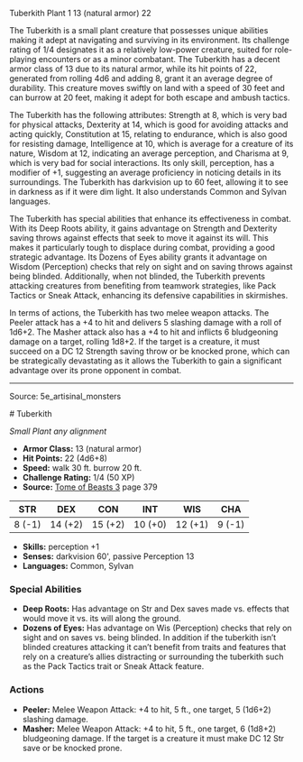 <MonsterName/>Tuberkith</MonsterName>
<CreatureType/>Plant</CreatureType>
<CR/>1</CR>
<AC/>13 (natural armor)</AC>
<HP/>22</HP>
<summary>The Tuberkith is a small plant creature that possesses unique abilities making it adept at navigating and surviving in its environment. Its challenge rating of 1/4 designates it as a relatively low-power creature, suited for role-playing encounters or as a minor combatant. The Tuberkith has a decent armor class of 13 due to its natural armor, while its hit points of 22, generated from rolling 4d6 and adding 8, grant it an average degree of durability. This creature moves swiftly on land with a speed of 30 feet and can burrow at 20 feet, making it adept for both escape and ambush tactics. </summary>

<detail>

The Tuberkith has the following attributes: Strength at 8, which is very bad for physical attacks, Dexterity at 14, which is good for avoiding attacks and acting quickly, Constitution at 15, relating to endurance, which is also good for resisting damage, Intelligence at 10, which is average for a creature of its nature, Wisdom at 12, indicating an average perception, and Charisma at 9, which is very bad for social interactions. Its only skill, perception, has a modifier of +1, suggesting an average proficiency in noticing details in its surroundings. The Tuberkith has darkvision up to 60 feet, allowing it to see in darkness as if it were dim light. It also understands Common and Sylvan languages. 

The Tuberkith has special abilities that enhance its effectiveness in combat. With its Deep Roots ability, it gains advantage on Strength and Dexterity saving throws against effects that seek to move it against its will. This makes it particularly tough to displace during combat, providing a good strategic advantage. Its Dozens of Eyes ability grants it advantage on Wisdom (Perception) checks that rely on sight and on saving throws against being blinded. Additionally, when not blinded, the Tuberkith prevents attacking creatures from benefiting from teamwork strategies, like Pack Tactics or Sneak Attack, enhancing its defensive capabilities in skirmishes.

In terms of actions, the Tuberkith has two melee weapon attacks. The Peeler attack has a +4 to hit and delivers 5 slashing damage with a roll of 1d6+2. The Masher attack also has a +4 to hit and inflicts 6 bludgeoning damage on a target, rolling 1d8+2. If the target is a creature, it must succeed on a DC 12 Strength saving throw or be knocked prone, which can be strategically devastating as it allows the Tuberkith to gain a significant advantage over its prone opponent in combat.</detail>



---

Source: 5e_artisinal_monsters

<statblock>
# Tuberkith

*Small* *Plant* *any alignment*

- **Armor Class:** 13 (natural armor)
- **Hit Points:** 22 (4d6+8)
- **Speed:** walk 30 ft. burrow 20 ft.
- **Challenge Rating:** 1/4 (50 XP)
- **Source:** [Tome of Beasts 3](https://koboldpress.com/kpstore/product/tome-of-beasts-3-for-5th-edition/) page 379

| STR | DEX | CON | INT | WIS | CHA |
| --- | --- | --- | --- | --- | --- |
| 8 (-1) | 14 (+2) | 15 (+2) | 10 (+0) | 12 (+1) | 9 (-1) |

- **Skills:** perception +1
- **Senses:** darkvision 60', passive Perception 13
- **Languages:** Common, Sylvan

### Special Abilities

- **Deep Roots:** Has advantage on Str and Dex saves made vs. effects that would move it vs. its will along the ground.
- **Dozens of Eyes:** Has advantage on Wis (Perception) checks that rely on sight and on saves vs. being blinded. In addition if the tuberkith isn’t blinded creatures attacking it can’t benefit from traits and features that rely on a creature’s allies distracting or surrounding the tuberkith such as the Pack Tactics trait or Sneak Attack feature.

### Actions

- **Peeler:** Melee Weapon Attack: +4 to hit, 5 ft., one target, 5 (1d6+2) slashing damage.
- **Masher:** Melee Weapon Attack: +4 to hit, 5 ft., one target, 6 (1d8+2) bludgeoning damage. If the target is a creature it must make DC 12 Str save or be knocked prone.


</statblock>


